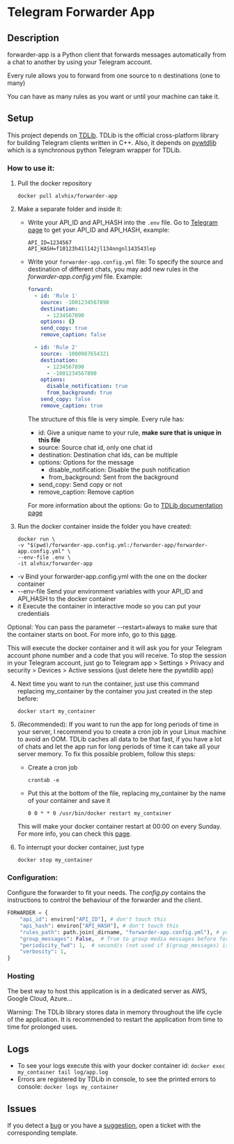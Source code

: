 # Telegram Forwarder App

## Description

forwarder-app is a Python client that forwards messages automatically from a chat to another by using your Telegram account.

Every rule allows you to forward from one source to n destinations (one to many)

You can have as many rules as you want or until your machine can take it.

## Setup

This project depends on [TDLib](https://github.com/tdlib/td). TDLib is the official cross-platform library for building Telegram clients written in C++.
Also, it depends on [pywtdlib](https://github.com/alvhix/pywtdlib) which is a synchronous python Telegram wrapper for TDLib.

### How to use it:

1. Pull the docker repository

   ```
   docker pull alvhix/forwarder-app
   ```

2. Make a separate folder and inside it:

   - Write your API_ID and API_HASH into the `.env` file.
     Go to [Telegram page](https://my.telegram.org) to get your API_ID and API_HASH, example:

     ```
     API_ID=1234567
     API_HASH=f10123h41l142jl134nngnl143543lep
     ```

   - Write your `forwarder-app.config.yml` file:
     To specify the source and destination of different chats, you may add new rules in the _forwarder-app.config.yml_ file. Example:

     ```yaml
     forward:
       - id: 'Rule 1'
         source: -1001234567890
         destination:
           - 1234567890
         options: {}
         send_copy: true
         remove_caption: false

       - id: 'Rule 2'
         source: -1000987654321
         destination:
           - 1234567890
           - -1001234567890
         options:
           disable_notification: true
           from_background: true
         send_copy: false
         remove_caption: true
     ```

     The structure of this file is very simple. Every rule has:

     - id: Give a unique name to your rule, **make sure that is unique in this file**
     - source: Source chat id, only one chat id
     - destination: Destination chat ids, can be multiple
     - options: Options for the message
       - disable_notification: Disable the push notification
       - from_background: Sent from the background
     - send_copy: Send copy or not
     - remove_caption: Remove caption

     For more information about the options: Go to [TDLib documentation page](https://core.telegram.org/tdlib/docs/classtd_1_1td__api_1_1forward_messages.html#a6c645037c9b1fb40a3cad767f7bf2c15)

3. Run the docker container inside the folder you have created:

   ```
   docker run \
   -v "$(pwd)/forwarder-app.config.yml:/forwarder-app/forwarder-app.config.yml" \
   --env-file .env \
   -it alvhix/forwarder-app
   ```

- -v Bind your forwarder-app.config.yml with the one on the docker container
- --env-file Send your environment variables with your API_ID and API_HASH to the docker container
- it Execute the container in interactive mode so you can put your credentials

Optional: You can pass the parameter --restart=always to make sure that the container starts on boot. For more info, go to this [page](https://docs.docker.com/config/containers/start-containers-automatically/).

This will execute the docker container and it will ask you for your Telegram account phone number and a code that you will receive. To stop the session in your Telegram account, just go to Telegram app > Settings > Privacy and security > Devices > Active sessions (just delete here the pywtdlib app)

4. Next time you want to run the container, just use this command replacing my_container by the container you just created in the step before:

   ```
   docker start my_container
   ```

5. (Recommended): If you want to run the app for long periods of time in your server, I recommend you to create a cron job in your Linux machine to avoid an OOM. TDLib caches all data to be that fast, if you have a lot of chats and let the app run for long periods of time it can take all your server memory. To fix this possible problem, follow this steps:

   - Create a cron job

     ```
     crontab -e
     ```

   - Put this at the bottom of the file, replacing my_container by the name of your container and save it

     ```
     0 0 * * 0 /usr/bin/docker restart my_container
     ```

   This will make your docker container restart at 00:00 on every Sunday. For more info, you can check this [page](https://crontab.guru/).

6. To interrupt your docker container, just type

   ```
   docker stop my_container
   ```

### Configuration:

Configure the forwarder to fit your needs. The _config.py_ contains the instructions to control the behaviour of the forwarder and the client.

```python
FORWARDER = {
    "api_id": environ["API_ID"], # don't touch this
    "api_hash": environ["API_HASH"], # don't touch this
    "rules_path": path.join(_dirname, "forwarder-app.config.yml"), # you can specify other path to your rules file
    "group_messages": False,  # True to group media messages before forwarding, (it may take $(periodicity_fwd) second/s to forward)
    "periodicity_fwd": 1,  # second/s (not used if $(group_messages) is false)
    "verbosity": 1,
}
```

### Hosting

The best way to host this application is in a dedicated server as AWS, Google Cloud, Azure...

Warning: The TDLib library stores data in memory throughout the life cycle of the application. It is recommended to restart the application from time to time for prolonged uses.

## Logs

- To see your logs execute this with your docker container id: `docker exec my_container tail log/app.log`
- Errors are registered by TDLib in console, to see the printed errors to console: `docker logs my_container`

## Issues

If you detect a [bug](.github/ISSUE_TEMPLATE/bug_report.md) or you have a [suggestion](.github/ISSUE_TEMPLATE/feature_request.md), open a ticket with the corresponding template.
